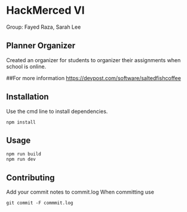 # HackMerced VI
Group: Fayed Raza, Sarah Lee
## Planner Organizer 

Created an organizer for students to organizer their assignments when school is online.

##For more information
https://devpost.com/software/saltedfishcoffee

## Installation

Use the cmd line to install dependencies. 

```
npm install
```

## Usage

```
npm run build
npm run dev
```

## Contributing

Add your commit notes to commit.log
When committing use

```
git commit -F commmit.log
```
